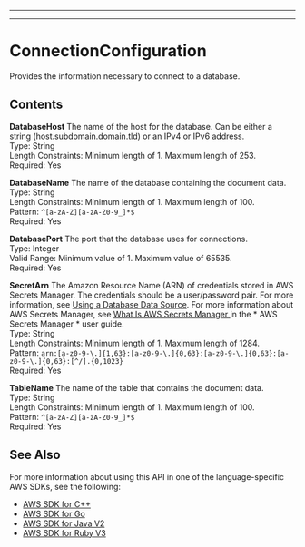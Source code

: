 --------

--------

# ConnectionConfiguration<a name="API_ConnectionConfiguration"></a>

Provides the information necessary to connect to a database\.

## Contents<a name="API_ConnectionConfiguration_Contents"></a>

 **DatabaseHost**   <a name="Kendra-Type-ConnectionConfiguration-DatabaseHost"></a>
The name of the host for the database\. Can be either a string \(host\.subdomain\.domain\.tld\) or an IPv4 or IPv6 address\.  
Type: String  
Length Constraints: Minimum length of 1\. Maximum length of 253\.  
Required: Yes

 **DatabaseName**   <a name="Kendra-Type-ConnectionConfiguration-DatabaseName"></a>
The name of the database containing the document data\.  
Type: String  
Length Constraints: Minimum length of 1\. Maximum length of 100\.  
Pattern: `^[a-zA-Z][a-zA-Z0-9_]*$`   
Required: Yes

 **DatabasePort**   <a name="Kendra-Type-ConnectionConfiguration-DatabasePort"></a>
The port that the database uses for connections\.  
Type: Integer  
Valid Range: Minimum value of 1\. Maximum value of 65535\.  
Required: Yes

 **SecretArn**   <a name="Kendra-Type-ConnectionConfiguration-SecretArn"></a>
The Amazon Resource Name \(ARN\) of credentials stored in AWS Secrets Manager\. The credentials should be a user/password pair\. For more information, see [Using a Database Data Source](https://docs.aws.amazon.com/kendra/latest/dg/data-source-database.html)\. For more information about AWS Secrets Manager, see [ What Is AWS Secrets Manager ](https://docs.aws.amazon.com/secretsmanager/latest/userguide/intro.html) in the * AWS Secrets Manager * user guide\.  
Type: String  
Length Constraints: Minimum length of 1\. Maximum length of 1284\.  
Pattern: `arn:[a-z0-9-\.]{1,63}:[a-z0-9-\.]{0,63}:[a-z0-9-\.]{0,63}:[a-z0-9-\.]{0,63}:[^/].{0,1023}`   
Required: Yes

 **TableName**   <a name="Kendra-Type-ConnectionConfiguration-TableName"></a>
The name of the table that contains the document data\.  
Type: String  
Length Constraints: Minimum length of 1\. Maximum length of 100\.  
Pattern: `^[a-zA-Z][a-zA-Z0-9_]*$`   
Required: Yes

## See Also<a name="API_ConnectionConfiguration_SeeAlso"></a>

For more information about using this API in one of the language\-specific AWS SDKs, see the following:
+  [ AWS SDK for C\+\+](https://docs.aws.amazon.com/goto/SdkForCpp/kendra-2019-02-03/ConnectionConfiguration) 
+  [ AWS SDK for Go](https://docs.aws.amazon.com/goto/SdkForGoV1/kendra-2019-02-03/ConnectionConfiguration) 
+  [ AWS SDK for Java V2](https://docs.aws.amazon.com/goto/SdkForJavaV2/kendra-2019-02-03/ConnectionConfiguration) 
+  [ AWS SDK for Ruby V3](https://docs.aws.amazon.com/goto/SdkForRubyV3/kendra-2019-02-03/ConnectionConfiguration) 